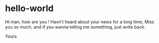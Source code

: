 hello-world
===========

Hi man, how are you !
Havn't heard about your news for a long time, Miss you so much,
and if you wanna telling me something, just write back.

Yours
